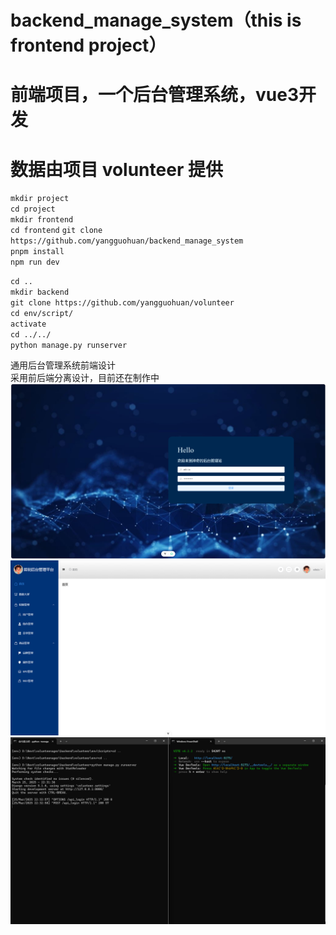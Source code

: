 # backend_manage_system（this is frontend project）
# 前端项目，一个后台管理系统，vue3开发
# 数据由项目 volunteer 提供
`mkdir project`  
`cd project`  
`mkdir frontend`  
`cd frontend`
`git clone https://github.com/yangguohuan/backend_manage_system`  
`pnpm install`  
`npm run dev`     
  
`cd ..`  
`mkdir backend`  
`git clone https://github.com/yangguohuan/volunteer`  
`cd env/script/`  
`activate`  
`cd ../../`  
`python manage.py runserver`  
  
 通用后台管理系统前端设计  
 采用前后端分离设计，目前还在制作中  
![image](github_media/login.png)
![image](github_media/content.png)
![image](github_media/dispersed.png)
